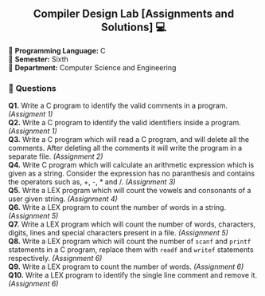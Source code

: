 <div align="center">
  <h2>Compiler Design Lab [Assignments and Solutions] 💻</h2>
</div>

🔴 **Programming Language:** C <br/>
🔴 **Semester:** Sixth <br/>
🔴 **Department:** Computer Science and Engineering

### 💠 **Questions**
**Q1.** Write a C program to identify the valid comments in a program. *(Assigment 1)*<br/>
**Q2.** Write a C program to identify the valid identifiers inside a program. *(Assignment 1)*<br/>
**Q3.** Write a C program which will read a C program, and will delete all the comments. After deleting all the comments it will write the program in a separate file. *(Assignment 2)*<br/>
**Q4.** Write C program which will calculate an arithmetic expression which is given as a string. Consider the expression has no paranthesis and contains the operators such as, +, -, * and /. *(Assignment 3)*<br/>
**Q5.** Write a LEX program which will count the vowels and consonants of a user given string. *(Assignment 4)*<br/>
**Q6.** Write a LEX program to count the number of words in a string. *(Assignment 5)* </br>
**Q7.** Write a LEX program which will count the number of words, characters, digits, lines and special characters present in a file. *(Assignment 5)* </br>
**Q8.** Write a LEX program which will count the number of `scanf` and `printf` statements in a C program, replace them with `readf` and `writef` statements respectively. *(Assignment 6)* </br>
**Q9.** Write a LEX program to count the number of words. *(Assignment 6)* </br>
**Q10.** Write a LEX program to identify the single line comment and remove it. *(Assignment 6)* </br>
